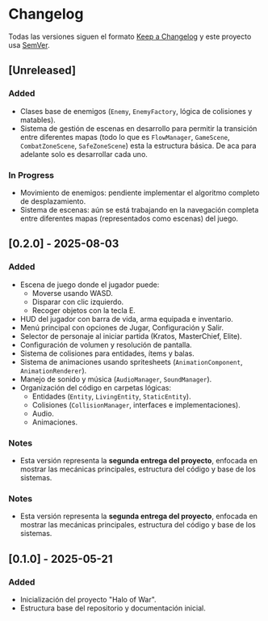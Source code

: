 # Changelog

Todas las versiones siguen el formato [Keep a Changelog](https://keepachangelog.com/es-ES/1.0.0/) y este proyecto usa [SemVer](https://semver.org/lang/es/).

## [Unreleased]

### Added
- Clases base de enemigos (`Enemy`, `EnemyFactory`, lógica de colisiones y matables).
- Sistema de gestión de escenas en desarrollo para permitir la transición entre diferentes mapas (todo lo que es `FlowManager`, `GameScene`, `CombatZoneScene`, `SafeZoneScene`) esta la estructura básica. De aca para adelante solo es desarrollar cada uno.  

### In Progress
- Movimiento de enemigos: pendiente implementar el algoritmo completo de desplazamiento.
- Sistema de escenas: aún se está trabajando en la navegación completa entre diferentes mapas (representados como escenas) del juego.


## [0.2.0] - 2025-08-03

### Added
- Escena de juego donde el jugador puede:
  - Moverse usando WASD.
  - Disparar con clic izquierdo.
  - Recoger objetos con la tecla E.
- HUD del jugador con barra de vida, arma equipada e inventario.
- Menú principal con opciones de Jugar, Configuración y Salir.
- Selector de personaje al iniciar partida (Kratos, MasterChief, Elite).
- Configuración de volumen y resolución de pantalla.
- Sistema de colisiones para entidades, ítems y balas.
- Sistema de animaciones usando spritesheets (`AnimationComponent`, `AnimationRenderer`).
- Manejo de sonido y música (`AudioManager`, `SoundManager`).
- Organización del código en carpetas lógicas:
  - Entidades (`Entity`, `LivingEntity`, `StaticEntity`).
  - Colisiones (`CollisionManager`, interfaces e implementaciones).
  - Audio.
  - Animaciones.

### Notes
- Esta versión representa la **segunda entrega del proyecto**, enfocada en mostrar las mecánicas principales, estructura del código y base de los sistemas.

### Notes
- Esta versión representa la **segunda entrega del proyecto**, enfocada en mostrar las mecánicas principales, estructura del código y base de los sistemas.

## [0.1.0] - 2025-05-21

### Added
- Inicialización del proyecto "Halo of War".
- Estructura base del repositorio y documentación inicial.
